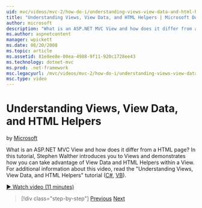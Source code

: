 ```yaml
---
uid: mvc/videos/mvc-2/how-do-i/understanding-views-view-data-and-html-helpers
title: "Understanding Views, View Data, and HTML Helpers | Microsoft Docs"
author: microsoft
description: "What is an ASP.NET MVC View and how does it differ from a HTML page? In this tutorial, Stephen Walther introduces you to Views and demonstrates how you can t..."
ms.author: aspnetcontent
manager: wpickett
ms.date: 08/20/2008
ms.topic: article
ms.assetid: 81e8ee8e-00ea-4988-9f11-920c1728ee43
ms.technology: dotnet-mvc
ms.prod: .net-framework
msc.legacyurl: /mvc/videos/mvc-2/how-do-i/understanding-views-view-data-and-html-helpers
msc.type: video
---
```

Understanding Views, View Data, and HTML Helpers
====================
by [Microsoft](https://github.com/microsoft)

What is an ASP.NET MVC View and how does it differ from a HTML page? In this tutorial, Stephen Walther introduces you to Views and demonstrates how you can take advantage of View Data and HTML Helpers within a View. For additional information about this video, read the "Understanding Views, View Data, and HTML Helpers" tutorial ([C#](../../../overview/older-versions-1/views/asp-net-mvc-views-overview-cs.md), [VB](../../../overview/older-versions-1/views/asp-net-mvc-views-overview-vb.md)).

[&#9654; Watch video (11 minutes)](https://channel9.msdn.com/Blogs/ASP-NET-Site-Videos/understanding-views-view-data-and-html-helpers)

> [!div class="step-by-step"]
> [Previous](understanding-controllers-controller-actions-and-action-results.md)
> [Next](an-introduction-to-url-routing.md)
